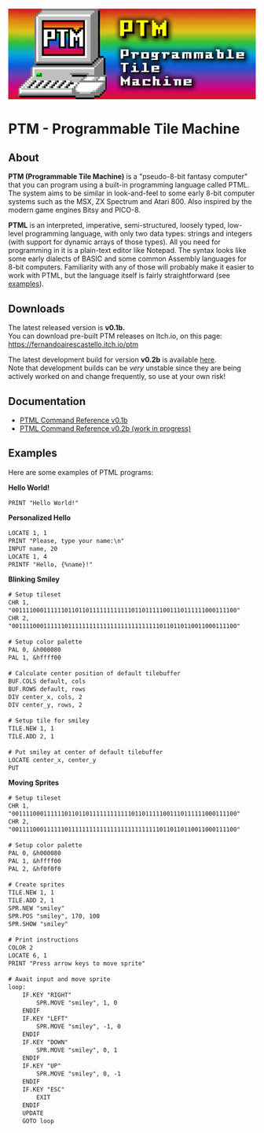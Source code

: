 ![PTM Logo](https://github.com/FernandoAiresCastello/PTM/blob/master/Images/logo.fw.png?raw=true)

# PTM - Programmable Tile Machine

## About
	
__PTM (Programmable Tile Machine)__ is a "pseudo-8-bit fantasy computer" that you can program using a built-in programming language called PTML. The system aims to be similar in look-and-feel to some early 8-bit computer systems such as the MSX, ZX Spectrum and Atari 800. Also inspired by the modern game engines Bitsy and PICO-8.

__PTML__ is an interpreted, imperative, semi-structured, loosely typed, low-level programming language, with only two data types: strings and integers (with support for dynamic arrays of those types). All you need for programming in it is a plain-text editor like Notepad. The syntax looks like some early dialects of BASIC and some common Assembly languages for 8-bit computers. Familiarity with any of those will probably make it easier to work with PTML, but the language itself is fairly straightforward (see [examples](https://github.com/FernandoAiresCastello/PTM#examples)).

## Downloads

The latest released version is __v0.1b.__  
You can download pre-built PTM releases on Itch.io, on this page: https://fernandoairescastello.itch.io/ptm

The latest development build for version __v0.2b__ is available [here](https://github.com/FernandoAiresCastello/PTM/tree/master/v0.2b/Build).  
Note that development builds can be *very* unstable since they are being actively worked on and change frequently, so use at your own risk!

## Documentation

- [PTML Command Reference v0.1b](https://docs.google.com/spreadsheets/d/1YwwevUD65kUNky194NmnlzqBe67nMvq3Hs2m6oJnqa8/edit?usp=sharing)
- [PTML Command Reference v0.2b (work in progress)](https://docs.google.com/spreadsheets/d/1uPhPh0LLgRmL87Uo9hDXGUhOOFIESIYAcZ_nJOlN2VI/edit?usp=sharing)

## Examples

Here are some examples of PTML programs:

**Hello World!**
```
PRINT "Hello World!"
```
**Personalized Hello**
```
LOCATE 1, 1
PRINT "Please, type your name:\n"
INPUT name, 20
LOCATE 1, 4
PRINTF "Hello, {%name}!"
```
**Blinking Smiley**
```
# Setup tileset
CHR 1, "0011110001111110110110111111111111011011111001110111111000111100"
CHR 2, "0011110001111110111111111111111111111111110110110110011000111100"

# Setup color palette
PAL 0, &h000080
PAL 1, &hffff00

# Calculate center position of default tilebuffer
BUF.COLS default, cols
BUF.ROWS default, rows
DIV center_x, cols, 2
DIV center_y, rows, 2

# Setup tile for smiley
TILE.NEW 1, 1
TILE.ADD 2, 1

# Put smiley at center of default tilebuffer
LOCATE center_x, center_y
PUT
```
**Moving Sprites**
```
# Setup tileset
CHR 1, "0011110001111110110110111111111111011011111001110111111000111100"
CHR 2, "0011110001111110111111111111111111111111110110110110011000111100"

# Setup color palette
PAL 0, &h000080
PAL 1, &hffff00
PAL 2, &hf0f0f0

# Create sprites
TILE.NEW 1, 1
TILE.ADD 2, 1
SPR.NEW "smiley"
SPR.POS "smiley", 170, 100
SPR.SHOW "smiley"

# Print instructions
COLOR 2
LOCATE 6, 1
PRINT "Press arrow keys to move sprite"

# Await input and move sprite
loop:
	IF.KEY "RIGHT"
		SPR.MOVE "smiley", 1, 0
	ENDIF
	IF.KEY "LEFT"
		SPR.MOVE "smiley", -1, 0
	ENDIF
	IF.KEY "DOWN"
		SPR.MOVE "smiley", 0, 1
	ENDIF
	IF.KEY "UP"
		SPR.MOVE "smiley", 0, -1
	ENDIF
	IF.KEY "ESC"
		EXIT
	ENDIF
	UPDATE
	GOTO loop
```